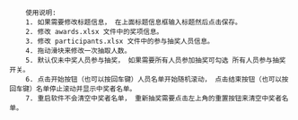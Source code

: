         使用说明:
        1. 如果需要修改标题信息， 在上面标题信息框输入标题然后点击保存。
        2. 修改 awards.xlsx 文件中的奖项信息。
        3. 修改 participants.xlsx 文件中的参与抽奖人员信息。
        4. 拖动滑块来修改一次抽取人数。
        5. 默认仅未中奖人员参与抽奖， 如果需要所有人员参加抽奖可勾选 所有人员参与抽奖 开关。
        6. 点击开始按钮（也可以按回车键）人员名单开始随机滚动， 点击结束按钮（也可以按回车键）名单停止滚动并显示中奖者名单。
        7. 重启软件不会清空中奖者名单， 重新抽奖需要点击左上角的重置按钮来清空中奖者名单。
